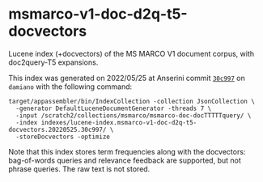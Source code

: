 # msmarco-v1-doc-d2q-t5-docvectors

Lucene index (+docvectors) of the MS MARCO V1 document corpus, with doc2query-T5 expansions.

This index was generated on 2022/05/25 at Anserini commit [`30c997`](https://github.com/castorini/anserini/commit/30c9974f495a06c94d576d0e9c2c5861515e0e19) on `damiano` with the following command:

```
target/appassembler/bin/IndexCollection -collection JsonCollection \
  -generator DefaultLuceneDocumentGenerator -threads 7 \
  -input /scratch2/collections/msmarco/msmarco-doc-docTTTTTquery/ \
  -index indexes/lucene-index.msmarco-v1-doc-d2q-t5-docvectors.20220525.30c997/ \
  -storeDocvectors -optimize
```

Note that this index stores term frequencies along with the docvectors: bag-of-words queries and relevance feedback are supported, but not phrase queries.
The raw text is not stored.
